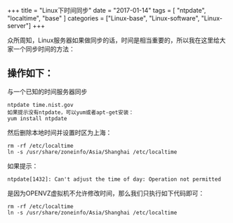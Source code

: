 +++
title = "Linux下时间同步"
date = "2017-01-14"
tags = [ "ntpdate", "localtime", "base"  ]
categories = ["Linux-base", "Linux-software", "Linux-server"]
+++

​	众所周知，Linux服务器如果做同步的话，时间是相当重要的，所以我在这里给大家一个同步时间的方法：
## 操作如下：
与一个已知的时间服务器同步
```
ntpdate time.nist.gov
如果提示没有ntpdate，可以yum或者apt-get安装：
yum install ntpdate
```


然后删除本地时间并设置时区为上海：
```
rm -rf /etc/localtime
ln -s /usr/share/zoneinfo/Asia/Shanghai /etc/localtime
```
如果提示：
```
ntpdate[1432]: Can't adjust the time of day: Operation not permitted
```
是因为OPENVZ虚拟机不允许修改时间，那么我们只执行如下代码即可：
```
rm -rf /etc/localtime
ln -s /usr/share/zoneinfo/Asia/Shanghai /etc/localtime
```


